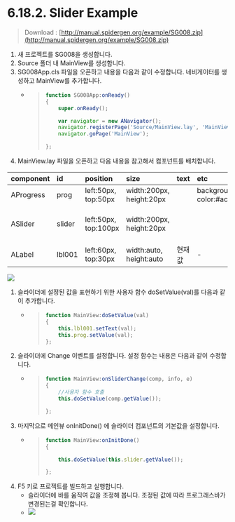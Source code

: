 # 6.18.2. Slider Example

> Download : [http://manual.spidergen.org/example/SG008.zip](http://manual.spidergen.org/example/SG008.zip)

1. 새 프로젝트를 SG008을 생성합니다.
2. Source 폴더 내 MainView를 생성합니다.
3. SG008App.cls 파일을 오픈하고 내용을 다음과 같이 수정합니다. 네비게이터를 생성하고 MainView를 추가합니다.
   * > ```javascript
     > function SG008App:onReady()
     > {
     >     super.onReady();
     >
     >     var navigator = new ANavigator();
     >     navigator.registerPage('Source/MainView.lay', 'MainView');
     >     navigator.goPage('MainView');
     >
     > };
     > ```
4. MainView.lay 파일을 오픈하고 다음 내용을 참고해서 컴포넌트를 배치합니다.

| component | id | position | size | text | etc | value |
| :--- | :--- | :--- | :--- | :--- | :--- | :--- |
| AProgress | prog | left:50px, top:50px | width:200px, height:20px |  | background-color:\#acacac |  |
| ASlider | slider | left:50px, top:100px | width:200px, height:20px |  |  | value:25, min:0, max:100, step:5 |
| ALabel | lbl001 | left:60px, top:30px | width:auto, height:auto | 현재값 | - | - |

![](https://github.com/asoosoft/spidergen-guidebook/tree/eeac9656bff5b368e79bf9dad544cae218642e17/assets/slider-ex-002.png)

1. 슬라이더에 설정된 값을 표현하기 위한 사용자 함수 doSetValue\(val\)를 다음과 같이 추가합니다.
   * > ```javascript
     > function MainView:doSetValue(val)
     > {        
     >     this.lbl001.setText(val);
     >     this.prog.setValue(val);
     > };
     > ```
2. 슬라이더에 Change 이벤트를 설정합니다. 설정 함수는 내용은 다음과 같이 수정합니다.
   * > ```javascript
     > function MainView:onSliderChange(comp, info, e)
     > {
     >     //사용자 함수 호출
     >     this.doSetValue(comp.getValue());    
     >
     > };
     > ```
3. 마지막으로 메인뷰 onInitDone\(\) 에 슬라이더 컴포넌트의 기본값을 설정합니다.
   * > ```javascript
     > function MainView:onInitDone()
     > {
     >
     >     this.doSetValue(this.slider.getValue());
     >
     > };
     > ```
4. F5 키로 프로젝트를 빌드하고 실행합니다.
   * 슬라이더에 바를 움직여 값을 조정해 봅니다. 조정된 값에 따라 프로그래스바가 변경된는걸 확인합니다.  
   * ![](https://github.com/asoosoft/spidergen-guidebook/tree/eeac9656bff5b368e79bf9dad544cae218642e17/assets/slider-ex-007.png)

